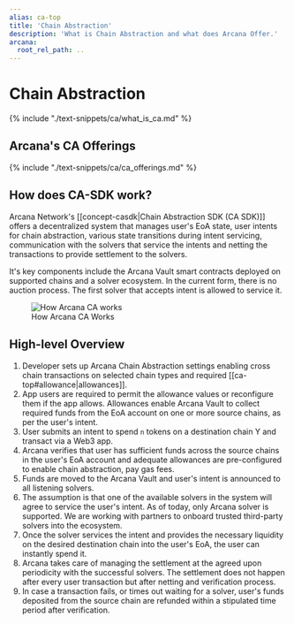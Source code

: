 ```yaml
---
alias: ca-top
title: 'Chain Abstraction'
description: 'What is Chain Abstraction and what does Arcana Offer.'
arcana:
  root_rel_path: ..
---
```


# Chain Abstraction

{% include "./text-snippets/ca/what_is_ca.md" %}

## Arcana's CA Offerings

{% include "./text-snippets/ca/ca_offerings.md" %}

## How does CA-SDK work?

Arcana Network's [[concept-casdk|Chain Abstraction SDK (CA SDK)]] offers a decentralized system that manages user's EoA state, user intents for chain abstraction, various state transitions during intent servicing, communication with the solvers that service the intents and netting the transactions to provide settlement to the solvers.

It's key components include the Arcana Vault smart contracts deployed on supported chains and a solver ecosystem. In the current form, there is no auction process. The first solver that accepts intent is allowed to service it.

<figure markdown="span">
  <img alt="How Arcana CA works" src="{{config.extra.arcana.img_dir}}/an_ca_how_it_works.{{config.extra.arcana.img_png}}" class="an_screenshots width_85pc"/>
  <figcaption>How Arcana CA Works</figcaption>
</figure>

## High-level Overview

1. Developer sets up Arcana Chain Abstraction settings enabling cross chain transactions on selected chain types and required [[ca-top#allowance|allowances]].
2. App users are required to permit the allowance values or reconfigure them if the app allows. Allowances enable Arcana Vault to collect required funds from the EoA account on one or more source chains, as per the user's intent.
3. User submits an intent to spend `n` tokens on a destination chain Y and transact via a Web3 app.
4. Arcana verifies that user has sufficient funds across the source chains in the user's EoA account and adequate allowances are pre-configured to enable chain abstraction, pay gas fees.
5. Funds are moved to the Arcana Vault and user's intent is announced to all listening solvers.
6. The assumption is that one of the available solvers in the system will agree to service the user's intent. As of today, only Arcana solver is supported. We are working with partners to onboard trusted third-party solvers into the ecosystem.
7. Once the solver services the intent and provides the necessary liquidity on the desired destination chain into the user's EoA, the user can instantly spend it.
8. Arcana takes care of managing the settlement at the agreed upon periodicity with the successful solvers. The settlement does not happen after every user transaction but after netting and verification process.
9. In case a transaction fails, or times out waiting for a solver, user's funds deposited from the source chain are refunded within a stipulated time period after verification.